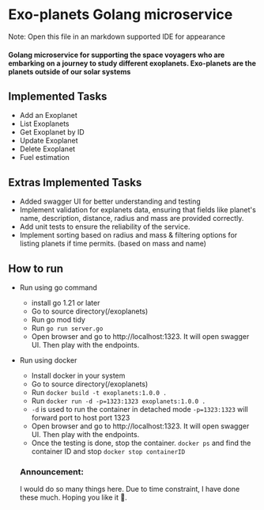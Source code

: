 # Exo-planets Golang microservice

Note: Open this file in an markdown supported IDE for appearance

#### Golang microservice for supporting the space voyagers who are embarking on a journey to study different exoplanets. Exo-planets are the planets outside of our solar systems

## Implemented Tasks
- Add an Exoplanet
- List Exoplanets
- Get Exoplanet by ID
- Update Exoplanet
- Delete Exoplanet
- Fuel estimation

## Extras Implemented Tasks
- Added swagger UI for better understanding and testing
- Implement validation for explanets data, ensuring that fields like planet's name, description, distance, radius and mass are provided correctly.
- Add unit tests to ensure the reliability of the service.
- Implement sorting based on radius and mass & filtering options for listing planets if time permits. (based on mass and name)

## How to run
- Run using go command
  - install go 1.21 or later
  - Go to source directory(/exoplanets)
  - Run go mod tidy
  - Run `go run server.go`
  - Open browser and go to http://localhost:1323. It will open swagger UI. Then play with the endpoints.
- Run using docker
  - Install docker in your system
  - Go to source directory(/exoplanets)
  - Run `docker build -t exoplanets:1.0.0 .`
  - Run `docker run -d -p=1323:1323 exoplanets:1.0.0 .`
  - `-d` is used to run the container in detached mode
   `-p=1323:1323` will forward port to host port 1323
  - Open browser and go to http://localhost:1323. It will open swagger UI. Then play with the endpoints.
  - Once the testing is done, stop the container. `docker ps` and find the container ID and stop `docker stop containerID`


  ### Announcement: 
  I would do so many things here. Due to time constraint, I have done these much. Hoping you like it 🙂.

